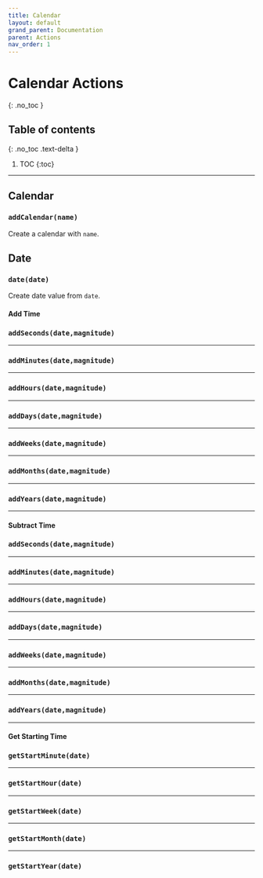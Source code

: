 ```yaml
---
title: Calendar
layout: default
grand_parent: Documentation
parent: Actions
nav_order: 1
---
```


# Calendar Actions
{: .no_toc }

## Table of contents
{: .no_toc .text-delta }

1. TOC
{:toc}

---

## Calendar

### `addCalendar(name)`

Create a calendar with `name`.

## Date

### `date(date)`

Create date value from `date`.

#### Add Time

### `addSeconds(date,magnitude)`

---

### `addMinutes(date,magnitude)`

---

### `addHours(date,magnitude)`

---

### `addDays(date,magnitude)`

---

### `addWeeks(date,magnitude)`

---

### `addMonths(date,magnitude)`

---

### `addYears(date,magnitude)`

---

#### Subtract Time

### `addSeconds(date,magnitude)`

---

### `addMinutes(date,magnitude)`

---

### `addHours(date,magnitude)`

---

### `addDays(date,magnitude)`

---

### `addWeeks(date,magnitude)`

---

### `addMonths(date,magnitude)`

---

### `addYears(date,magnitude)`

---

#### Get Starting Time

### `getStartMinute(date)`

---

### `getStartHour(date)`

---

### `getStartWeek(date)`

---

### `getStartMonth(date)`

---

### `getStartYear(date)`

